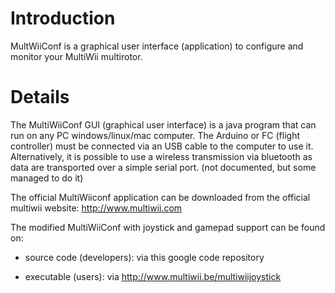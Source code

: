 # Introduction #

MultWiiConf is a graphical user interface (application) to configure and monitor your MultiWii multirotor.

# Details #

The MultiWiiConf GUI (graphical user interface) is a java program that can run on any PC windows/linux/mac computer.
The Arduino or FC (flight controller) must be connected via an USB cable to the computer to use it.
Alternatively, it is possible to use a wireless transmission via bluetooth as data are transported over a simple serial port.
(not documented, but some managed to do it)

The official MultiWiiconf application can be downloaded from the official multiwii website: http://www.multiwii.com

The modified MultiWiiConf with joystick and gamepad support can be found on:

- source code (developers): via this google code repository

- executable  (users): via http://www.multiwii.be/multiwiijoystick